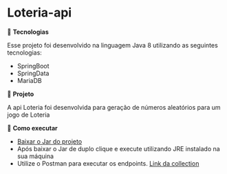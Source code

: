 # Loteria-api

💺 <b>Tecnologias</b>
<p>Esse projeto foi desenvolvido na linguagem Java 8 utilizando as seguintes tecnologias:</p>
<ul>
  <li>SpringBoot</li>
  <li>SpringData</li>
  <li>MariaDB</li>
</ul>

🏰 <b>Projeto</b>
<p>A api Loteria foi desenvolvida para geração de números aleatórios para um jogo de Loteria</p>

🏁 <b>Como executar</b>
<ul>
  <li><a href="https://drive.google.com/file/d/1lvdCOZQK5HdDty3eMomlpHgGD2iDQ7tt/view?usp=sharing" target="_blank" rel="noopener noreferrer">Baixar o Jar do projeto</a></li>
  <li>Após baixar o Jar de duplo clique e execute utilizando JRE instalado na sua máquina</li>
  <li>Utilize o Postman para executar os endpoints. 
    <a href="https://www.getpostman.com/collections/c5e0af03c6b90b83d215" target="_blank" rel="noopener noreferrer">Link da collection</a>
  </li>
</ul>
